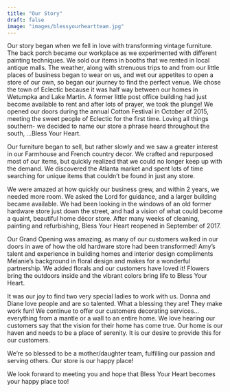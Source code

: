 ```yaml
---
title: "Our Story"
draft: false
image: "images/blessyourheartteam.jpg"
---
```

Our story began when we fell in love with transforming vintage furniture. The back porch became our workplace as we experimented with different painting techniques. We sold our items in booths that we  rented in local antique malls. The weather, along with strenuous trips to and from our little places of business began to wear on us, and wet our appetites to open a store of our own, so began our journey to find the perfect venue. We chose the town of Eclectic because it was half way between our homes in Wetumpka and Lake Martin. A former little post office building had just become available to rent and after lots of prayer, we took the plunge! We opened our doors during the annual Cotton Festival in October of 2015, meeting the sweet people of Eclectic for the first time.  Loving all things southern- we decided to name our store a phrase heard throughout the south, …Bless Your Heart.

Our furniture began to sell, but rather slowly and we saw a greater interest in our Farmhouse and French country decor. We crafted and repurposed most of our items, but quickly realized that we could no longer keep up with the demand. We discovered the Atlanta market and spent lots of time searching for unique items that couldn’t be found in just any store.

We were amazed at how quickly our business grew, and within 2 years, we needed more room. We asked the Lord for guidance, and a larger building became available. We had been looking in the windows of an old former hardware store just down the street, and had a vision of what could become a quaint, beautiful home décor store. After many weeks of cleaning, painting and refurbishing, Bless Your Heart reopened in September of 2017.

Our Grand Opening was amazing, as many of our customers walked in our doors in awe of how the old hardware store had been transformed! Amy’s talent and experience in building homes and interior design compliments Melanie’s background in floral design and makes for a wonderful partnership. We added florals and our customers have loved it! Flowers bring the outdoors inside and the vibrant colors bring life to Bless Your Heart.

It was our joy to find two very special ladies to work with us. Donna and Diane love people and are so talented. What a blessing they are! They make work fun!
We continue to offer our customers decorating services… everything from a mantle or a wall to an entire home. We love hearing our customers say that the vision for their home has come true. Our home is our haven and needs to be a place of serenity. It is our desire to provide this for our customers.

We’re so blessed to be a mother/daughter team, fulfilling our passion and serving others. Our store is our happy place!

We look forward to meeting you and hope that Bless Your Heart becomes your happy place too!



